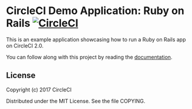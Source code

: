 # CircleCI Demo Application: Ruby on Rails [![CircleCI](https://circleci.com/gh/kurumai/circleci-demo-ruby-rails.svg?style=svg)](https://circleci.com/gh/kurumai/circleci-demo-ruby-rails)

This is an example application showcasing how to run a Ruby on Rails app on CircleCI 2.0.

You can follow along with this project by reading the [documentation](https://circleci.com/docs/2.0/language-ruby/).

## License

Copyright (c) 2017 CircleCI

Distributed under the MIT License. See the file COPYING.

